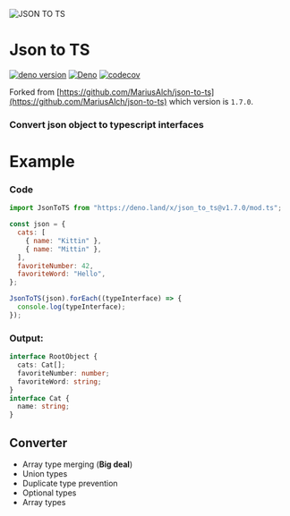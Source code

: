 ![JSON TO TS](https://image.ibb.co/fTb60k/icon.png)

# Json to TS

[![deno version](https://img.shields.io/badge/deno-^1.29.0-blue?logo=deno)](https://github.com/denoland/deno)
[![Deno](https://github.com/jiawei397/deno-oak-nest/actions/workflows/deno.yml/badge.svg)](https://github.com/jiawei397/deno-oak-nest/actions/workflows/deno.yml)
[![codecov](https://codecov.io/gh/jiawei397/json-to-ts/branch/master/graph/badge.svg?token=A8HP405123)](https://codecov.io/gh/jiawei397/json-to-ts)

Forked from
[https://github.com/MariusAlch/json-to-ts](https://github.com/MariusAlch/json-to-ts)
which version is `1.7.0`.

### Convert json object to typescript interfaces

# Example

### Code

```javascript
import JsonToTS from "https://deno.land/x/json_to_ts@v1.7.0/mod.ts";

const json = {
  cats: [
    { name: "Kittin" },
    { name: "Mittin" },
  ],
  favoriteNumber: 42,
  favoriteWord: "Hello",
};

JsonToTS(json).forEach((typeInterface) => {
  console.log(typeInterface);
});
```

### Output:

```typescript
interface RootObject {
  cats: Cat[];
  favoriteNumber: number;
  favoriteWord: string;
}
interface Cat {
  name: string;
}
```

## Converter

- Array type merging (**Big deal**)
- Union types
- Duplicate type prevention
- Optional types
- Array types
